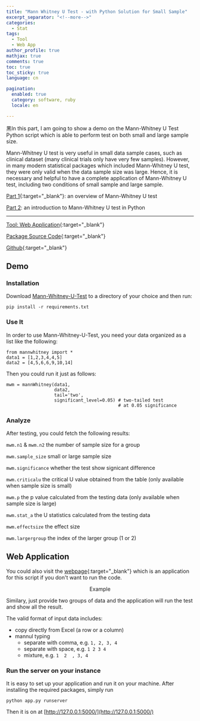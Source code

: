 ```yaml
---
title: "Mann Whitney U Test - with Python Solution for Small Sample"
excerpt_separator: "<!--more-->"
categories:
  - Stat
tags:
  - Tool
  - Web App
author_profile: true
mathjax: true
comments: true
toc: true
toc_sticky: true
language: cn

pagination: 
  enabled: true
  category: software, ruby
  locale: en

---
```

黑In this part, I am going to show a demo on the Mann-Whitney U Test Python script which is able to perform test on both small and large sample size. 

Mann-Whitney U test is very useful in small data sample cases, such as clinical dataset (many clinical trials only have very few samples). However, in many modern statistical packages which included Mann-Whitney U test, they were only valid when the data sample size was large. Hence, it is necessary and helpful to have a complete application of Mann-Whitney U test, including two conditions of small sample and large sample. 

[Part 1](https://hatchin.github.io/stat/Mann-Whitney-U/?utm_source=blog&utm_medium=post&utm_campaign=part2){:target="_blank"}: an overview of Mann-Whitney U test

[Part 2](https://hatchin.github.io/stat/Mann-Whitney-U-Tool/): an introduction to Mann-Whitney U test in Python

------------------------

[Tool: Web Application](https://mannwhitney.herokuapp.com/?utm_source=blog&utm_medium=post&utm_campaign=Webpage){:target="_blank"}

[Package Source Code](https://github.com/Hatchin/Mann-Whitney-U-Test/blob/master/mannwhitney.py){:target="_blank"}

[Github](https://github.com/Hatchin/Mann-Whitney-U-Test){:target="_blank"}

Demo
----------------------------

### Installation

Download [Mann-Whitney-U-Test](https://github.com/Hatchin/Mann-Whitney-U-Test) to a directory of your choice and then run:

```
pip install -r requirements.txt
```

### Use It

In order to use Mann-Whitney-U-Test, you need your data organized as a list like the following:

```
from mannwhitney import *
data1 = [1,2,3,4,4,5]
data2 = [4,5,6,6,9,10,14]
```

Then you could run it just as follows:
```
mwm = mannWhitney(data1,
                  data2, 
                  tail='two', 
                  significant_level=0.05) # two-tailed test
                                          # at 0.05 significance
```

### Analyze

After testing, you could fetch the following results:

`mwm.n1` & `mwm.n2`  the number of sample size for a group

`mwm.sample_size`    small or large sample size

`mwm.significance`   whether the test show signicant difference

`mwm.criticalu`      the critical U value obtained from the table (only available when sample size is small)

`mwm.p`              the p value calculated from the testing data (only available when sample size is large)

`mwm.stat_a`         the U statistics calculated from the testing data

`mwm.effectsize`     the effect size

`mwm.largergroup`    the index of the larger group (1 or 2)

Web Application
--------------

You could also visit the [webpage](https://mannwhitney.herokuapp.com/?utm_source=blog&utm_medium=post&utm_campaign=Webpage){:target="_blank"} which is an application for this script if you don't want to run the code. 

<p align="center">
  <img src="https://raw.githubusercontent.com/Hatchin/Mann-Whitney-U-Test/master/demo.png" alt="">Example
</p>

Similary, just provide two groups of data and the application will run the test and show all the result. 

The valid format of input data includes:
  - copy directly from Excel (a row or a column)
  - mannul typing
    - separate with comma, e.g. `1, 2, 3, 4`
    - separate with space, e.g. `1 2 3 4`
    - mixture, e.g. `1  2  , 3, 4`
    
### Run the server on your instance

It is easy to set up your application and run it on your machine. After installing the required packages, simply run

```
python app.py runserver
```

Then it is on at [http://127.0.0.1:5000/](http://127.0.0.1:5000/)

